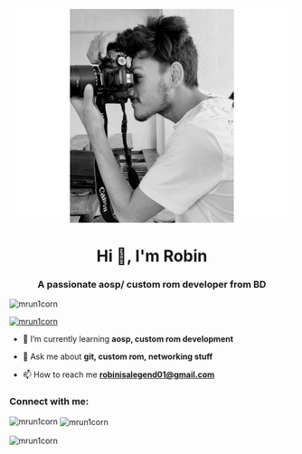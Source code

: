 ![Begginer custom rom developer](https://github.com/mrun1corn/mrun1corn/blob/main/Robin.jpg)
<h1 align="center">Hi 👋, I'm Robin</h1>
<h3 align="center">A passionate aosp/ custom rom developer from BD</h3>

<p align="left"> <img src="https://komarev.com/ghpvc/?username=mrun1corn&label=Profile%20views&color=0e75b6&style=flat" alt="mrun1corn" /> </p>

<p align="left"> <a href="https://github.com/ryo-ma/github-profile-trophy"><img src="https://github-profile-trophy.vercel.app/?username=mrun1corn" alt="mrun1corn" /></a> </p>

- 🌱 I’m currently learning **aosp, custom rom development**

- 💬 Ask me about **git, custom rom, networking stuff**

- 📫 How to reach me **robinisalegend01@gmail.com**

<h3 align="left">Connect with me:</h3>
<p align="left">
</p>

<p><img align="left" src="https://github-readme-stats.vercel.app/api/top-langs?username=mrun1corn&show_icons=true&locale=en&layout=compact" alt="mrun1corn" /></p>

<p>&nbsp;<img align="center" src="https://github-readme-stats.vercel.app/api?username=mrun1corn&show_icons=true&locale=en" alt="mrun1corn" /></p>

<p><img align="center" src="https://github-readme-streak-stats.herokuapp.com/?user=mrun1corn&" alt="mrun1corn" /></p>
